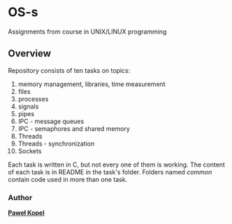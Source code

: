 # OS-s
Assignments from course in UNIX/LINUX programming

## Overview
Repository consists of ten tasks on topics:

1. memory management, libraries, time measurement
2. files
3. processes
4. signals
5. pipes
6. IPC - message queues
7. IPC - semaphores and shared memory
8. Threads
9. Threads - synchronization
10. Sockets

Each task is written in C, but not every one of them is working. The content of each task is in README in the task's folder. Folders named *common* contain code used in more than one task.

### Author

**[Paweł Kopel](https://github.com/PKopel)**
